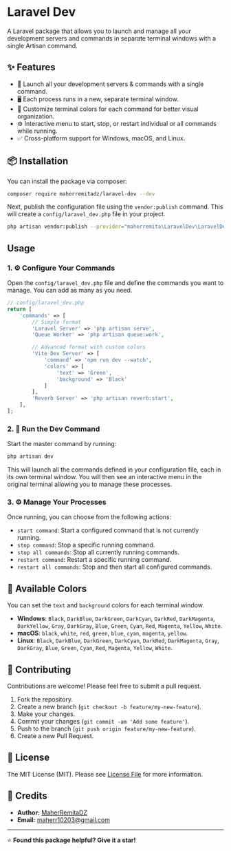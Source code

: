 # Laravel Dev

A Laravel package that allows you to launch and manage all your development servers and commands in separate terminal windows with a single Artisan command.

## ✨ Features

-   🚀 Launch all your development servers & commands with a single command.
-   🖥️ Each process runs in a new, separate terminal window.
-   🎨 Customize terminal colors for each command for better visual organization.
-   ⚙️ Interactive menu to start, stop, or restart individual or all commands while running.
-   ✅ Cross-platform support for Windows, macOS, and Linux.

## 📦 Installation

You can install the package via composer:

```bash
composer require maherremitadz/laravel-dev --dev
```

Next, publish the configuration file using the `vendor:publish` command. This will create a `config/laravel_dev.php` file in your project.

```bash
php artisan vendor:publish --provider="maherremita\LaravelDev\LaravelDevServiceProvider" --tag="config"
```

## Usage

### 1. ⚙️ Configure Your Commands

Open the `config/laravel_dev.php` file and define the commands you want to manage. You can add as many as you need.

```php
// config/laravel_dev.php
return [
    'commands' => [
        // Simple format
        'Laravel Server' => 'php artisan serve',
        'Queue Worker' => 'php artisan queue:work',

        // Advanced format with custom colors
        'Vite Dev Server' => [
            'command' => 'npm run dev --watch',
            'colors' => [
                'text' => 'Green',
                'background' => 'Black'
            ]
        ],
        'Reverb Server' => 'php artisan reverb:start',
    ],
];
```

### 2. 🚀 Run the Dev Command

Start the master command by running:

```bash
php artisan dev
```

This will launch all the commands defined in your configuration file, each in its own terminal window. You will then see an interactive menu in the original terminal allowing you to manage these processes.

### 3. ⚙️ Manage Your Processes

Once running, you can choose from the following actions:
-   `start command`: Start a configured command that is not currently running.
-   `stop command`: Stop a specific running command.
-   `stop all commands`: Stop all currently running commands.
-   `restart command`: Restart a specific running command.
-   `restart all commands`: Stop and then start all configured commands.


## 🎨 Available Colors

You can set the `text` and `background` colors for each terminal window.

-   **Windows**: `Black`, `DarkBlue`, `DarkGreen`, `DarkCyan`, `DarkRed`, `DarkMagenta`, `DarkYellow`, `Gray`, `DarkGray`, `Blue`, `Green`, `Cyan`, `Red`, `Magenta`, `Yellow`, `White`.
-   **macOS**: `black`, `white`, `red`, `green`, `blue`, `cyan`, `magenta`, `yellow`.
-   **Linux**: `Black`, `DarkBlue`, `DarkGreen`, `DarkCyan`, `DarkRed`, `DarkMagenta`, `Gray`, `DarkGray`, `Blue`, `Green`, `Cyan`, `Red`, `Magenta`, `Yellow`, `White`.

## 🤝 Contributing

Contributions are welcome! Please feel free to submit a pull request.

1.  Fork the repository.
2.  Create a new branch (`git checkout -b feature/my-new-feature`).
3.  Make your changes.
4.  Commit your changes (`git commit -am 'Add some feature'`).
5.  Push to the branch (`git push origin feature/my-new-feature`).
6.  Create a new Pull Request.

## 📜 License

The MIT License (MIT). Please see [License File](LICENSE) for more information.

## 🙏 Credits

- **Author:** [MaherRemitaDZ](https://github.com/MaherRemita)
- **Email:** maherr10203@gmail.com

---

⭐ **Found this package helpful? Give it a star!**